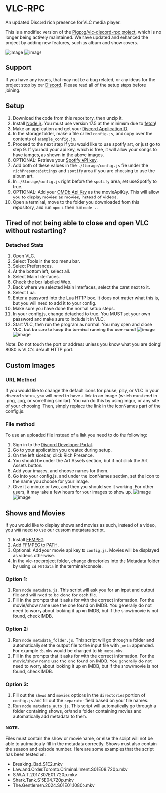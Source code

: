 # VLC-RPC
An updated Discord rich presence for VLC media player.

This is a modified version of the [Pigpog/vlc-discord-rpc project](https://github.com/Pigpog/vlc-discord-rpc), which is no longer being actively maintained. We have updated and enhanced the project by adding new features, such as album and show covers. 

![image](https://user-images.githubusercontent.com/61550272/234398623-02c343fa-c500-421c-a7a8-cb4d33f88a81.png)
![image](https://user-images.githubusercontent.com/61550272/234403580-4a910bd7-41a5-4ceb-8a31-180c2efda417.png)

## Support
If you have any issues, that may not be a bug related, or any ideas for the project stop by our [Discord](https://discord.gg/CsKzGpt82s). Please read all of the setup steps before joining.

## Setup
1. Download the code from this repository, then unzip it.
2. Install [Node.js](https://nodejs.org/en/download). You must use version 17.5 at the minimum due to [fetch](https://nodejs.org/dist/latest-v18.x/docs/api/globals.html#fetch)!
3. Make an application and get your [Discord Application ID](https://discord.com/developers/applications).
4. In the storage folder, make a file called `config.js`, and copy over the contents of `example_config.js`.
5. Proceed to the next step if you would like to use spotify art, or just go to step 9. If you add your api key, which is free, it will allow your songs to have iamges, as shown in the above images.
6. OPTIONAL: Retrieve your [Spotify API key](https://developer.spotify.com/documentation/web-api/tutorials/getting-started). 
7. Add both of these values in the `./Storage/config.js` file under the `richPresenceSettings` and `spotify` area if you are choosing to use the album art.
8. In `./Storage/config.js` right before the `spotify` area, set useSpotify to true.
9. OPTIONAL: Add your [OMDb Api Key](https://www.omdbapi.com/apikey.aspx) as the movieApiKey. This will allow you to display movies as movies, instead of videos. 
10. Open a terminal, move to the folder you downloaded from this repository, and run `npm i` then run `node .`.

## Tired of not being able to close and open VLC without restarting?
### Detached State
1. Open VLC.
2. Select Tools in the top menu bar.
3. Select Preferences.
4. At the bottom left, select all.
5. Select Main Interfaces.
6. Check the box labelled Web.
7. Back where we selected Main Interfaces, select the caret next to it.
8. Select Lua.
9. Enter a password into the Lua HTTP box. It does not matter what this is, but you will need to add it to your config.
10. Make sure you have done the normal setup steps.
11. In your config.js, change detached to true. You MUST set your own password and make sure to include it in VLC.
12. Start VLC, then run the program as normal. You may open and close VLC, but be sure to keep the terminal running the command!
![image](https://github.com/vlc-rpc/vlc-discord-rpc/assets/61550272/4aa489d9-269c-4333-b595-bb3d0444fa24)
![image](https://github.com/vlc-rpc/vlc-discord-rpc/assets/61550272/292e8748-b6c6-4ff8-88a5-225e5dd2b467)

Note: Do not touch the port or address unless you know what you are doing! 8080 is VLC's default HTTP port. 

## Custom Images
### URL Method
If you would like to change the default icons for pause, play, or VLC in your discord status, you will need to have a link to an image (which must end in .png, .jpg, or something similar). You can do this by using imgur, or any site of your choosing. Then, simply replace the link in the iconNames part of the config.js.

### File method
To use an uploaded file instead of a link you need to do the following:
1) Sign in to the [Discord Developer Portal](https://discord.com/developers/applications).
2) Go to your application you created during setup.
3) On the left sidebar, click Rich Presence.
4) You should be under the Art Assets section, but if not click the Art Assets button.
5) Add your images, and choose names for them.
6) Go into your config.js, and under the iconNames section, set the icon to the name you choose for your image.
7) Give it a minute or two, and then you should see it working. For other users, it may take a few hours for your images to show up.
![image](https://github.com/vlc-rpc/vlc-discord-rpc/assets/61550272/692b569e-7483-45a6-9ec8-0961c21f947e)
![image](https://github.com/vlc-rpc/vlc-discord-rpc/assets/61550272/cd84551e-0437-40ec-95ed-5dbd76968a7a)

## Shows and Movies
If you would like to display shows and movies as such, instead of a video, you will need to use our custom metadata script. 
1) Install [FFMPEG](https://www.ffmpeg.org/download.html)
2) Add [FFMPEG to PATH](https://www.hostinger.com/tutorials/how-to-install-ffmpeg).
3) Optional: Add your movie api key to `config.js`. Movies will be displayed as videos otherwise.
4) In the vlc-rpc project folder, change directories into the Metadata folder by using `cd Metdata` in the terminal/console.

  ### Option 1:
  1) Run `node metadata.js`. This script will ask you for an input and output file and will need to be done for each file.
  2) Fill in the prompts that it asks for with the correct information. For the movie/show name use the one found on IMDB. You generally do not need to worry about looking it up on IMDB, but if the show/movie is not found, check IMDB.
  ### Option 2:
  1) Run `node metadata_folder.js`. This script will go through a folder and automatically set the output file to the input file with `_meta` appended. For example `bb.mkv` would be changed to `bb_meta.mkv`.
  2) Fill in the prompts that it asks for with the correct information. For the movie/show name use the one found on IMDB. You generally do not need to worry about looking it up on IMDB, but if the show/movie is not found, check IMDB.
  ### Option 3:
  1) Fill out the `shows` and `movies` options in the `directories` portion of `config.js` and fill out the `separator` field based on your file names.
  2) Run `node metadata_auto.js`. This script will automatically go through a folder containing shows, or/and a folder containing movies and automatically add metadata to them.
  #### NOTE:
  Files must contain the show or movie name, or else the script will not be able to autmatically fill in the metadata correctly. Shows must also contain the season and episode number. Here are some examples that the script has been tested on:
  - Breaking_Bad_S1E2.mkv
  - Law.and.Order.Toronto.Criminal.Intent.S01E08.720p.mkv
  - S.W.A.T.2017.S07E01.720p.mkv
  - Shark.Tank.S15E04.720p.mkv
  - The.Gentlemen.2024.S01E01.1080p.mkv


